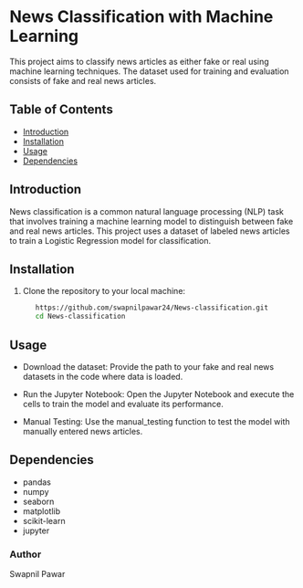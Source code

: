
# News Classification with Machine Learning

This project aims to classify news articles as either fake or real using machine learning techniques. The dataset used for training and evaluation consists of fake and real news articles.

## Table of Contents

- [Introduction](#introduction)
- [Installation](#installation)
- [Usage](#usage)
- [Dependencies](#dependencies)

## Introduction

News classification is a common natural language processing (NLP) task that involves training a machine learning model to distinguish between fake and real news articles. This project uses a dataset of labeled news articles to train a Logistic Regression model for classification.

## Installation

1. Clone the repository to your local machine:

   ```bash
      https://github.com/swapnilpawar24/News-classification.git
      cd News-classification

## Usage
- Download the dataset:
Provide the path to your fake and real news datasets in the code where data is loaded.

- Run the Jupyter Notebook:
Open the Jupyter Notebook and execute the cells to train the model and evaluate its performance.

- Manual Testing:
Use the manual_testing function to test the model with manually entered news articles.

## Dependencies
- pandas
- numpy
- seaborn
- matplotlib
- scikit-learn
- jupyter

### Author
Swapnil Pawar
